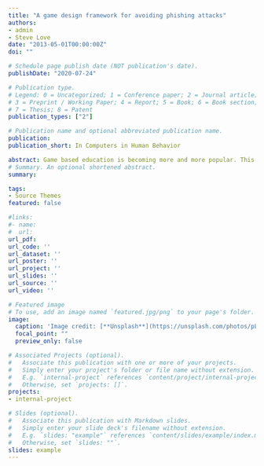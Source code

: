 ```yaml
---
title: "A game design framework for avoiding phishing attacks"
authors:
- admin
- Steve Love
date: "2013-05-01T00:00:00Z"
doi: ""

# Schedule page publish date (NOT publication's date).
publishDate: "2020-07-24"

# Publication type.
# Legend: 0 = Uncategorized; 1 = Conference paper; 2 = Journal article;
# 3 = Preprint / Working Paper; 4 = Report; 5 = Book; 6 = Book section;
# 7 = Thesis; 8 = Patent
publication_types: ["2"]

# Publication name and optional abbreviated publication name.
publication: 
publication_short: In Computers in Human Behavior

abstract: Game based education is becoming more and more popular. This is because game based education provides an opportunity for learning in a natural environment. Phishing is an online identity theft, which attempts to steal sensitive information such as username, password, and online banking details from its victims. To prevent this, phishing awareness needs to be considered. This research aims to develop a game design framework, which enhances user avoidance behaviour through motivation to protect users from phishing attacks. In order to do this, a theoretical model derived from Technology Thread Avoidance Theory (TTAT) was developed and used in the game design framework (Liang & Xue, 2010). A survey study was undertaken with 150 regular computer users to elicit feedback through a questionnaire. The study findings revealed that perceived threat, safeguard effectiveness, safeguard cost, self-efficacy, perceived severity, and perceived susceptibility elements should be addressed in the game design framework for computer users to avoid phishing attacks. Furthermore, we argue that this game design framework can be used not only for preventing phishing attacks but also for preventing other malicious IT attacks such as viruses, malware, botnets and spyware.
# Summary. An optional shortened abstract.
summary: 

tags:
- Source Themes
featured: false

#links:
#- name: 
#  url: 
url_pdf: 
url_code: ''
url_dataset: ''
url_poster: ''
url_project: ''
url_slides: ''
url_source: ''
url_video: ''

# Featured image
# To use, add an image named `featured.jpg/png` to your page's folder. 
image:
  caption: 'Image credit: [**Unsplash**](https://unsplash.com/photos/pLCdAaMFLTE)'
  focal_point: ""
  preview_only: false

# Associated Projects (optional).
#   Associate this publication with one or more of your projects.
#   Simply enter your project's folder or file name without extension.
#   E.g. `internal-project` references `content/project/internal-project/index.md`.
#   Otherwise, set `projects: []`.
projects:
- internal-project

# Slides (optional).
#   Associate this publication with Markdown slides.
#   Simply enter your slide deck's filename without extension.
#   E.g. `slides: "example"` references `content/slides/example/index.md`.
#   Otherwise, set `slides: ""`.
slides: example
---
```




